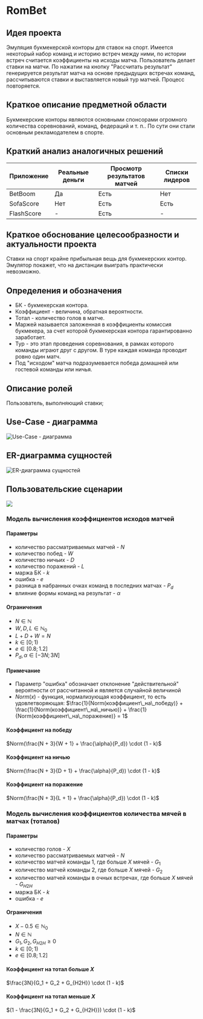 
# RomBet
## Идея проекта
Эмуляция букмекерской конторы для ставок на спорт. Имеется некоторый набор команд и историю встреч между ними, по истории встреч считается коэффициенты на исходы матча. Пользователь делает ставки на матчи. По нажатии на кнопку "Рассчитать результат" генерируется результат матча на основе предыдущих встречах команд, рассчитываются ставки и выставляется новый тур матчей. Процесс повторяется.

## Краткое описание предметной области
Букмекерские конторы являются основными спонсорами огромного количества соревнований, команд, федераций и т. п.. По сути они стали основным рекламодателем в спорте.

## Краткий анализ аналогичных решений

Приложение|Реальные деньги|Просмотр результатов матчей|Списки лидеров
---|---|---|---
BetBoom|Да|Есть|Нет
SofaScore|Нет|Есть|Есть
FlashScore|-|Есть|-

## Краткое обоснование целесообразности и актуальности проекта
Ставки на спорт крайне прибыльная вещь для букмекерских контор. Эмулятор покажет, что на дистанции выиграть практически невозможно.

## Определения и обозначения
- БК - букмекерская контора.
- Коэффициент - величина, обратная вероятности.
- Тотал - количество голов в матче.
- Маржей называется заложенная в коэффициенты комиссия букмекера, за счет которой букмекерская контора гарантированно заработает.
- Тур - это этап проведения соревнования, в рамках которого команды играют друг с другом. В туре каждая команда проводит ровно один матч.
- Под "исходом" матча подразумевается победа домашней или гостевой команды или ничья.

## Описание ролей
Пользователь, выполняющий ставки;

## Use-Case - диаграмма
![Use-Case - диаграмма](report/img/UCD.svg)

## ER-диаграмма сущностей
![ER-диаграмма сущностей](report/img/ER.svg)

## Пользовательские сценарии
![](report/img/us.svg)

### Модель вычисления коэффициентов исходов матчей

#### Параметры
* количество рассматриваемых матчей - $N$ 
* количество побед - $W$
* количество ничьих - $D$
* количество поражений - $L$
* маржа БК - $k$
* ошибка - $e$
* разница в набранных очках команд в последних матчах - $P_d$
* влияние формы команд на результат - $\alpha$

#### Ограничения
* $N \in \mathbb{N}$
* $W, D, L \in \mathbb{N}_0$
* $L + D + W = N$
* $k \in [0; 1)$
* $e \in [0.8; 1.2]$
* $P_d, \alpha \in [-3N; 3N]$

#### Примечание
* Параметр "ошибка" обозначает отклонение "действительной" вероятности от рассчитанной и является случайной величиной 
* $Norm(x)$ - функция, нормализующая коэффициент, то есть удовлетворяющая: $\frac{1}{Norm(коэффициент\_на\_победу)} + \frac{1}{Norm(коэффициент\_на\_ничью)} + \frac{1}{Norm(коэффициент\_на\_поражение)} = 1$

#### Коэффициент на победу
$Norm(\frac{N + 3}{W + 1} + \frac{\alpha}{P_d}) \cdot (1 - k)$

#### Коэффициент на ничью
$Norm(\frac{N + 3}{D + 1} + \frac{\alpha}{P_d}) \cdot (1 - k)$

#### Коэффициент на поражение
$Norm(\frac{N + 3}{L + 1} + \frac{\alpha}{P_d}) \cdot (1 - k)$

### Модель вычисления коэффициентов количества мячей в матчах (тоталов)
#### Параметры
* количество голов - $X$
* количество рассматриваемых матчей - $N$ 
* количество матчей команды 1, где больше $X$ мячей - $G_1$
* количество матчей команды 2, где больше $X$ мячей - $G_2$
* количество матчей команды в очных встречах, где больше $X$ мячей - $G_{H2H}$
* маржа БК - $k$
* ошибка - $e$

#### Ограничения
* $X - 0.5 \in \mathbb{N}_0$
* $N \in \mathbb{N}$
* $G_1, G_2, G_{H2H} \ge 0$
* $k \in [0; 1)$
* $e \in [0.8; 1.2]$

#### Коэффициент на тотал больше $X$
$\frac{3N}{G_1 + G_2 + G_{H2H}} \cdot (1 - k)$

#### Коэффициент на тотал меньше $X$
$(1 - \frac{3N}{G_1 + G_2 + G_{H2H}}) \cdot (1 - k)$